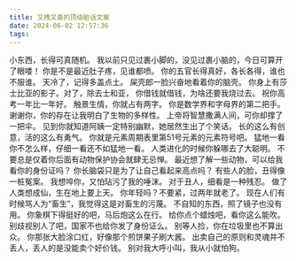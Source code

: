 ```yaml
---
title: 又拽又毒的顶级脏话文案
date: 2024-06-02 12:57:36
tags:
---
```


小东西，长得可真随机。
我以前只见过裹小脚的，没见过裹小脑的，今日可算开了眼喽！
你是不是最近肚子疼，见谁都喷。
你的五官长得真好，各长各得，谁也不服谁。
天冷了，记得多盖点土。
屎壳郎一脸兴奋地看着你的脑壳。
你身上有莎士比亚的影子。对了，除去士和亚，
你借钱就借钱，为啥还要我烧过去。
祝你高考一年比一年好。
触景生情，你就占有两字。
你是数学界和字母界的第二把手。
谢谢你，你的存在让我明白了生物的多样性。
上帝将智慧撒满人间，可你却撑了一把伞。
见到你就知道阿姨一定特别幽默，她居然生出了个笑话。
长的这么有创意，活的这么有勇气。
你就是元素周期表里第51号元素的元素符号吧。
猛地一看你不怎么样，仔细一看还不如猛地一看。
人类进化的时候你躲哪去了大聪明。
不要总是仅着你后面有动物保护协会就肆无忌惮。
最近想了解一些动物，可以给我看你的身份证吗？
你长脑袋只是为了让自己看起来高点吗？
有些人的脸，丑得像一桩冤案。
我想啐你，又怕玷污了我的唾沫。
对于丑人，细看是一种残忍。
做了人类想成仙，生在地上要上天。
你年轻吗？不要紧，过两年就老了。
现在人们有时候骂人为“畜生”，我觉得这是对畜生的污蔑。
不自知的东西，照了镜子也没有用。
你象棋下得挺好的吧，马后炮这么在行。
给你点个蜡烛吧，看你这么能吹。
别歧视别人了吧，国家不也给你发了身份证么。
别等人捡，你在垃圾里也不算出众。
你那张大脸涂口红，好像那个煎饼果子刷大酱。
出卖自己的原则和灵魂并不丢人，丢人的是没能卖个好价钱。
别对我大呼小叫，我从小就怕狗。